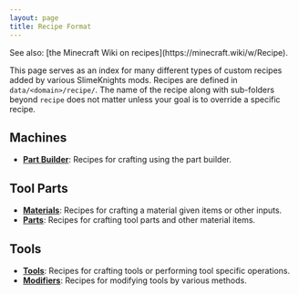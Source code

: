```yaml
---
layout: page
title: Recipe Format
---
```

<div class="hatnote" markdown=1>
See also: [the Minecraft Wiki on recipes](https://minecraft.wiki/w/Recipe).
</div>

This page serves as an index for many different types of custom recipes added by various SlimeKnights mods. Recipes are defined in `data/<domain>/recipe/`. The name of the recipe along with sub-folders beyond `recipe` does not matter unless your goal is to override a specific recipe.

## Machines

* [**Part Builder**](part-builder): Recipes for crafting using the part builder.

## Tool Parts

* [**Materials**](materials): Recipes for crafting a material given items or other inputs.
* [**Parts**](parts): Recipes for crafting tool parts and other material items.

## Tools

* [**Tools**](tools): Recipes for crafting tools or performing tool specific operations.
* [**Modifiers**](modifiers): Recipes for modifying tools by various methods.